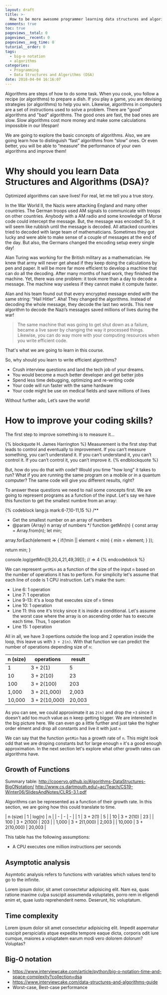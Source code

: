 ```yaml
---
layout: draft
title: >-
  How to be more awesome programmer learning data structures and algorithms
comments: true
toc: true
pageviews__total: 0
pageviews__recent: 0
pageviews__avg_time: 0
tutorial__order: 0
tags:
  - big-o notation
  - algorithms
categories:
  - Programming
  - Data Structures and Algorithms (DSA)
date: 2018-04-04 16:16:07
---
```


Algorithms are steps of how to do some task. When you cook, you follow a recipe (or algorithms) to prepare a dish. If you play a game, you are devising strategies (or algorithms) to help you win. Likewise, algorithms in computers are a set of instructions used to solve a problem. There are "good" algorithms and "bad" algorithms. The good ones are fast, the bad ones are slow. Slow algorithms cost more money and make some calculations impossible in our lifespan!

We are going to explore the basic concepts of algorithms. Also, we are going learn how to distinguish “fast” algorithms from “slow” ones. Or even better, you will be able to “measure” the performance of your own algorithms and improve them!

# Why should you learn Data Structures and Algorithms (DSA)?

Optimized algorithms can save lives! For real, let me tell you a true story.

In the War World II, the Nazis were attacking England and many other countries. The German troops used AM signals to communicate with troops on other countries. Anybody with a AM radio and some knowledge of Morse code could intercept the message. But, the message was encoded! So, it will seem like rubbish until the message is decoded. All attacked countries tried to decoded with large team of mathematicians. Sometimes they got lucky and were able to make sense of a couple of messages at the end of the day. But also, the Germans changed the encoding setup every single day!

Alan Turing was working for the British military as a mathematician. He knew that army will never get ahead if they keep doing the calculations by pen and paper. It will be more far more efficient to develop a machine that can do all the decoding. After many months of hard work, they finished the machine. Yet, there was one problem: it took more than a day to decode a message. The machine way useless if they cannot make it compute faster.

Alan and his team found out that every encrypted message ended with the same string: “Hail Hitler”. Aha! They changed the algorithms. Instead of decoding the whole message, they decode the last two words. This new algorithm to decode the Nazi’s messages saved millions of lives during the war!

> The same machine that was going to get shut down as a failure, became a live saver by changing the way it processed things. Likewise, you can do way more with your computing resources when you write efficient code.

That's what we are going to learn in this course.

So, why should you learn to write efficient algorithms?
* Crush interview questions and land the tech job of your dreams.
* You would become a much better developer and get better jobs
* Spend less time debugging, optimizing and re-writing code
* Your code will run faster with the same hardware
* Your code might be use on medical fields and save millions of lives


Without further ado, Let’s save the world!

# How to improve your coding skills?

The first step to improve something is to measure it...

{% blockquote H. James Harrington %}
Measurement is the first step that leads to control and eventually to improvement. If you can’t measure something, you can’t understand it. If you can’t understand it, you can’t control it. If you can’t control it, you can’t improve it.
{% endblockquote %}

But, how do you do that with code? Would you time "how long" it takes to run? What if you are running the same program on a mobile or in a quantum computer? The same code will give you different results, right?

To answer these questions we need to nail some concepts first. We are going to represent programs as a function of the input. Let's say we have this function to get the smallest numbre from an array:

{% codeblock lang:js mark:6-7,10-11,15 %}
/**
 * Get the smallest number on an array of numbers
 * @param {Array} n array of numbers
 */
function getMin(n) {
  const array = Array.from(n);
  let min;

  array.forEach(element => {
    if(!min || element < min) {
      min = element;
    }
  });

  return min;
}

console.log(getMin([9,20,4,21,49,39]));
// => 4
{% endcodeblock %}

We can represent `getMin` as a function of the size of the input `n` based on the number of operations it has to perform. For simplicity let's assume that each line of code is 1 CPU instruction. Let's make the sum:

* Line 6: 1 operation
* Line 7: 1 operation
* Line 9-13: it's a loop that executes size of `n` times
* Line 10: 1 operation
* Line 11: this one it's tricky since it is inside a conditional. Let's assume the worst case where the array is on ascending order has to execute each time. Thus, 1 operation
* Line 15: 1 operation

All in all, we have 3 opertions outside the loop and 2 operation inside the loop, this leave us with `3 + 2(n)`. With that function we can predict the number of operations depending size of `n`:

| n (size) | operations | result |
| - | - | - |
| 1 | 3 + 2(1) | 5 |
| 10 | 3 + 2(10) | 23 |
| 100 | 3 + 2(100) | 203 |
| 1,000 | 3 + 2(1,000) | 2,003 |
| 10,000 | 3 + 2(10,000) | 20,003 |

As you can see, we could approximate it as `2(n)` and drop the `+3` since it doesn't add too much value as n keep getting bigger. We are interested in the big picture here. We can even go a little further and just take the higher order elment and drop all constants and live it with just `n`

We can say that the function `getMin` has a growth rate of `n`. This might look odd that we are droping constants but for large enough `n` it's a good enough approximation. In the next section let's explore what other growth rates can algorithms have.

## Growth of Functions
  Summary table: http://cooervo.github.io/Algorithms-DataStructures-BigONotation/
  http://www.cs.dartmouth.edu/~ac/Teach/CS19-Winter06/SlidesAndNotes/CLRS-3.1.pdf

  Algorithms can be represented as a function of their growth rate. In this section, we are going how this could translate to time.

| n (size) | 1 | log(n) | n |
| - | - | - |
| 1 | 3 + 2(1) | 5 |
| 10 | 3 + 2(10) | 23 |
| 100 | 3 + 2(100) | 203 |
| 1,000 | 3 + 2(1,000) | 2,003 |
| 10,000 | 3 + 2(10,000) | 20,003 |


  This table has the following assumptions:
  * A CPU executes one million instructions per seconds

##  Asymptotic analysis

Asymtotic analysis refers to functions with variables which values tend to go to the infinite.

Lorem ipsum dolor, sit amet consectetur adipisicing elit. Nam ea, quas ratione maxime culpa suscipit assumenda voluptates, porro rem in eligendi enim et, quae iusto reprehenderit nemo. Deserunt, hic voluptatum.

## Time complexity

Lorem ipsum dolor sit amet consectetur adipisicing elit. Impedit aspernatur suscipit perspiciatis atque expedita tempore eaque dicta, corporis odit iure cumque, maiores a voluptatem earum modi vero dolorem dolorum? Voluptas?

## Big-O notation
  * https://www.interviewcake.com/article/python/big-o-notation-time-and-space-complexity?collection=dsa
  * https://www.interviewcake.com/data-structures-and-algorithms-guide
  * Worst-case, Best-case performance